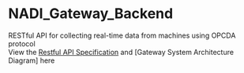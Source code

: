 # NADI_Gateway_Backend
 RESTful API for collecting real-time data from machines using OPCDA protocol  
View the [Restful API Specification](https://github.com/HsuShihYu/NADI-InternProject-GatewayBackend/blob/main/Gateway%20API%20%E8%A6%8F%E6%A0%BC%E6%9B%B8%20Sam%20v1.docx) and [Gateway System Architecture Diagram] here


